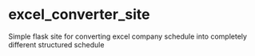 # excel_converter_site
Simple flask site for converting excel company schedule into completely different structured schedule
